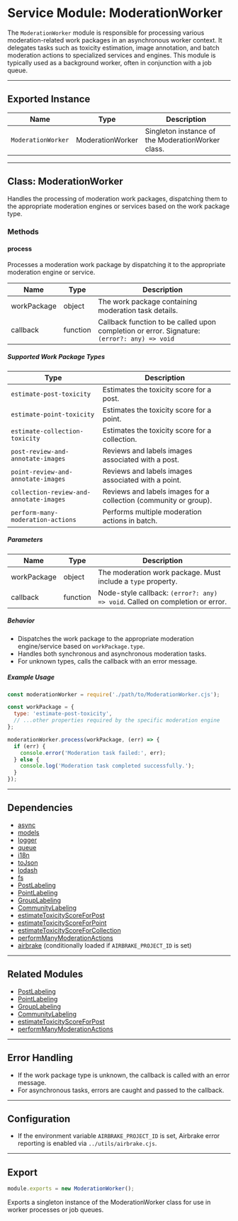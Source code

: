 # Service Module: ModerationWorker

The `ModerationWorker` module is responsible for processing various moderation-related work packages in an asynchronous worker context. It delegates tasks such as toxicity estimation, image annotation, and batch moderation actions to specialized services and engines. This module is typically used as a background worker, often in conjunction with a job queue.

---

## Exported Instance

| Name              | Type             | Description                                      |
|-------------------|------------------|--------------------------------------------------|
| `ModerationWorker`| ModerationWorker | Singleton instance of the ModerationWorker class. |

---

## Class: ModerationWorker

Handles the processing of moderation work packages, dispatching them to the appropriate moderation engines or services based on the work package type.

### Methods

#### process

Processes a moderation work package by dispatching it to the appropriate moderation engine or service.

| Name        | Type     | Description                                                                 |
|-------------|----------|-----------------------------------------------------------------------------|
| workPackage | object   | The work package containing moderation task details.                         |
| callback    | function | Callback function to be called upon completion or error. Signature: `(error?: any) => void` |

##### Supported Work Package Types

| Type                                 | Description                                                                                      |
|---------------------------------------|--------------------------------------------------------------------------------------------------|
| `estimate-post-toxicity`              | Estimates the toxicity score for a post.                                                         |
| `estimate-point-toxicity`             | Estimates the toxicity score for a point.                                                        |
| `estimate-collection-toxicity`        | Estimates the toxicity score for a collection.                                                   |
| `post-review-and-annotate-images`     | Reviews and labels images associated with a post.                                                |
| `point-review-and-annotate-images`    | Reviews and labels images associated with a point.                                               |
| `collection-review-and-annotate-images`| Reviews and labels images for a collection (community or group).                                 |
| `perform-many-moderation-actions`     | Performs multiple moderation actions in batch.                                                   |

##### Parameters

| Name         | Type     | Description                                                                 |
|--------------|----------|-----------------------------------------------------------------------------|
| workPackage  | object   | The moderation work package. Must include a `type` property.                |
| callback     | function | Node-style callback: `(error?: any) => void`. Called on completion or error.|

##### Behavior

- Dispatches the work package to the appropriate moderation engine/service based on `workPackage.type`.
- Handles both synchronous and asynchronous moderation tasks.
- For unknown types, calls the callback with an error message.

##### Example Usage

```javascript
const moderationWorker = require('./path/to/ModerationWorker.cjs');

const workPackage = {
  type: 'estimate-post-toxicity',
  // ...other properties required by the specific moderation engine
};

moderationWorker.process(workPackage, (err) => {
  if (err) {
    console.error('Moderation task failed:', err);
  } else {
    console.log('Moderation task completed successfully.');
  }
});
```

---

## Dependencies

- [async](https://caolan.github.io/async/)
- [models](../../models/index.cjs)
- [logger](../utils/logger.cjs)
- [queue](./queue.cjs)
- [i18n](../utils/i18n.cjs)
- [toJson](../utils/to_json.cjs)
- [lodash](https://lodash.com/)
- [fs](https://nodejs.org/api/fs.html)
- [PostLabeling](../engine/moderation/image_labeling/PostLabeling.cjs)
- [PointLabeling](../engine/moderation/image_labeling/PointLabeling.cjs)
- [GroupLabeling](../engine/moderation/image_labeling/GroupLabeling.cjs)
- [CommunityLabeling](../engine/moderation/image_labeling/CommunityLabeling.cjs)
- [estimateToxicityScoreForPost](../engine/moderation/toxicity_analysis.cjs)
- [estimateToxicityScoreForPoint](../engine/moderation/toxicity_analysis.cjs)
- [estimateToxicityScoreForCollection](../engine/moderation/toxicity_analysis.cjs)
- [performManyModerationActions](../engine/moderation/process_moderation_items.cjs)
- [airbrake](../utils/airbrake.cjs) (conditionally loaded if `AIRBRAKE_PROJECT_ID` is set)

---

## Related Modules

- [PostLabeling](../engine/moderation/image_labeling/PostLabeling.md)
- [PointLabeling](../engine/moderation/image_labeling/PointLabeling.md)
- [GroupLabeling](../engine/moderation/image_labeling/GroupLabeling.md)
- [CommunityLabeling](../engine/moderation/image_labeling/CommunityLabeling.md)
- [estimateToxicityScoreForPost](../engine/moderation/toxicity_analysis.md)
- [performManyModerationActions](../engine/moderation/process_moderation_items.md)

---

## Error Handling

- If the work package type is unknown, the callback is called with an error message.
- For asynchronous tasks, errors are caught and passed to the callback.

---

## Configuration

- If the environment variable `AIRBRAKE_PROJECT_ID` is set, Airbrake error reporting is enabled via `../utils/airbrake.cjs`.

---

## Export

```js
module.exports = new ModerationWorker();
```
Exports a singleton instance of the ModerationWorker class for use in worker processes or job queues.